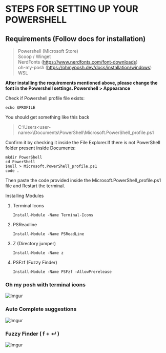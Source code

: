 # STEPS FOR SETTING UP YOUR POWERSHELL

## Requirements (Follow docs for installation)
> Powershell (Microsoft Store) <br>
> Scoop / Winget <br>
> NerdFonts (https://www.nerdfonts.com/font-downloads) <br>
> oh-my-posh (https://ohmyposh.dev/docs/installation/windows) <br>
> WSL 


**After installing the requirements mentioned above, please change the font in the Powershell settings. Powershell > Appearance**

Check if Powershell profile file exists:
```
echo $PROFILE
```
You should get something like this back
> C:\Users\<user-name>\Documents\PowerShell\Microsoft.PowerShell_profile.ps1

Confirm it by checking it inside the File Explorer.If there is not PowerShell folder present inside Documents:
```
mkdir PowerShell
cd PowerShell
$null > Microsoft.PowerShell_profile.ps1
code .
```

Then paste the code provided inside the Microsoft.PowerShell_profile.ps1 file and Restart the terminal. 

Installing Modules

1. Terminal Icons
   ```
   Install-Module -Name Terminal-Icons 
   ```
2. PSReadline
   ```
   Install-Module -Name PSReadLine 
   ```
3. Z (Directory jumper)
   ```
   Install-Module -Name z
   ```
4. PSFzf (Fuzzy Finder)
   ```
   Install-Module -Name PSFzf -AllowPrerelease
   ```

### Oh my posh with terminal icons
![Imgur](https://i.imgur.com/SYI08SX.png)

### Auto Complete suggestions
![Imgur](https://i.imgur.com/sbFXQQ6.png)

### Fuzzy Finder ( f + ↵ )
![Imgur](https://i.imgur.com/LXGtOlI.png)
